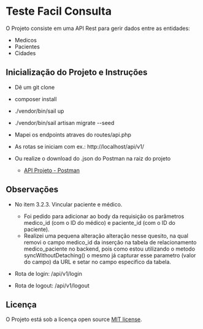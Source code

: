 # Teste Facil Consulta

O Projeto consiste em uma API Rest para gerir dados entre as entidades:

-   Medicos
-   Pacientes
-   Cidades

## Inicialização do Projeto e Instruções

-   Dê um git clone
-   composer install
-   ./vendor/bin/sail up
-   ./vendor/bin/sail artisan migrate --seed

-   Mapei os endpoints atraves do routes/api.php
-   As rotas se iniciam com ex.: http://localhost/api/v1/
-   Ou realize o download do .json do Postman na raiz do projeto
    -   [API Projeto - Postman]()

## Observações

-   No item 3.2.3. Vincular paciente e médico.

    -   Foi pedido para adicionar ao body da requisição os parâmetros medico_id (com o ID do médico) e
        paciente_id (com o ID do paciente).
    -   Realizei uma pequena alteração alteração nesse quesito, na qual removi o campo medico_id da inserção na
        tabela de relacionamento medico_paciente no backend, pois como estou utilizando o metodo syncWithoutDetaching()
        o mesmo já capturar esse parametro (valor do campo) da URL e setar no campo especifico da tabela.

-   Rota de login: /api/v1/login
-   Rota de logout: /api/v1/logout

## Licença

O Projeto está sob a licença open source [MIT license](https://opensource.org/licenses/MIT).
